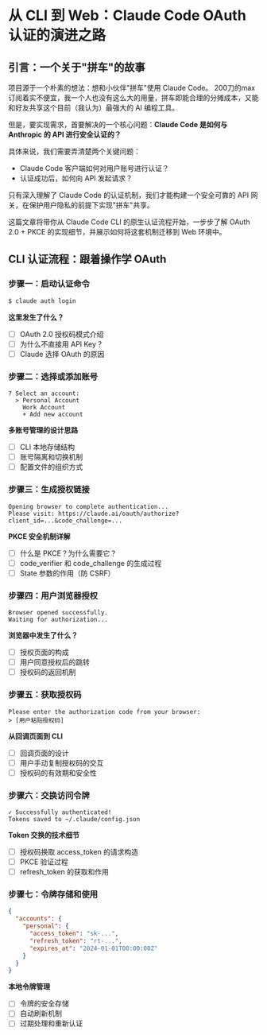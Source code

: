 # 从 CLI 到 Web：Claude Code OAuth 认证的演进之路

## 引言：一个关于"拼车"的故事

项目源于一个朴素的想法：想和小伙伴"拼车"使用 Claude Code。
200刀的max订阅着实不便宜，我一个人也没有这么大的用量，拼车即能合理的分摊成本，又能和好友共享这个目前（我认为）最强大的 AI 编程工具。

但是，要实现需求，首要解决的一个核心问题：**Claude Code 是如何与 Anthropic 的 API 进行安全认证的？**

具体来说，我们需要弄清楚两个关键问题：
- Claude Code 客户端如何对用户账号进行认证？
- 认证成功后，如何向 API 发起请求？

只有深入理解了 Claude Code 的认证机制，我们才能构建一个安全可靠的 API 网关，在保护用户隐私的前提下实现"拼车"共享。

这篇文章将带你从 Claude Code CLI 的原生认证流程开始，一步步了解 OAuth 2.0 + PKCE 的实现细节，并展示如何将这套机制迁移到 Web 环境中。

## CLI 认证流程：跟着操作学 OAuth

### 步骤一：启动认证命令
```bash
$ claude auth login
```
**这里发生了什么？**
- [ ] OAuth 2.0 授权码模式介绍
- [ ] 为什么不直接用 API Key？
- [ ] Claude 选择 OAuth 的原因

### 步骤二：选择或添加账号
```
? Select an account:
  > Personal Account
    Work Account
    + Add new account
```
**多账号管理的设计思路**
- [ ] CLI 本地存储结构
- [ ] 账号隔离和切换机制
- [ ] 配置文件的组织方式

### 步骤三：生成授权链接
```
Opening browser to complete authentication...
Please visit: https://claude.ai/oauth/authorize?client_id=...&code_challenge=...
```
**PKCE 安全机制详解**
- [ ] 什么是 PKCE？为什么需要它？
- [ ] code_verifier 和 code_challenge 的生成过程
- [ ] State 参数的作用（防 CSRF）

### 步骤四：用户浏览器授权
```
Browser opened successfully.
Waiting for authorization...
```
**浏览器中发生了什么？**
- [ ] 授权页面的构成
- [ ] 用户同意授权后的跳转
- [ ] 授权码的返回机制

### 步骤五：获取授权码
```
Please enter the authorization code from your browser: 
> [用户粘贴授权码]
```
**从回调页面到 CLI**
- [ ] 回调页面的设计
- [ ] 用户手动复制授权码的交互
- [ ] 授权码的有效期和安全性

### 步骤六：交换访问令牌
```
✓ Successfully authenticated!
Tokens saved to ~/.claude/config.json
```
**Token 交换的技术细节**
- [ ] 授权码换取 access_token 的请求构造
- [ ] PKCE 验证过程
- [ ] refresh_token 的获取和作用

### 步骤七：令牌存储和使用
```json
{
  "accounts": {
    "personal": {
      "access_token": "sk-...",
      "refresh_token": "rt-...",
      "expires_at": "2024-01-01T00:00:00Z"
    }
  }
}
```
**本地令牌管理**
- [ ] 令牌的安全存储
- [ ] 自动刷新机制
- [ ] 过期处理和重新认证